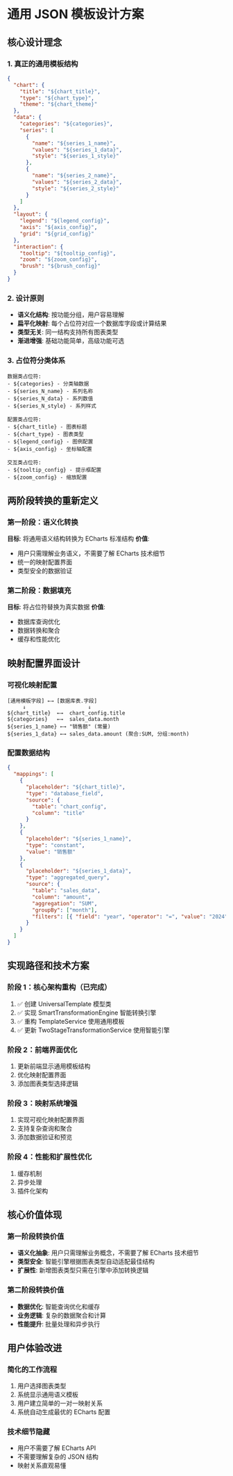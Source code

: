 # 通用 JSON 模板设计方案

## 核心设计理念

### 1. 真正的通用模板结构

```json
{
  "chart": {
    "title": "${chart_title}",
    "type": "${chart_type}",
    "theme": "${chart_theme}"
  },
  "data": {
    "categories": "${categories}",
    "series": [
      {
        "name": "${series_1_name}",
        "values": "${series_1_data}",
        "style": "${series_1_style}"
      },
      {
        "name": "${series_2_name}",
        "values": "${series_2_data}",
        "style": "${series_2_style}"
      }
    ]
  },
  "layout": {
    "legend": "${legend_config}",
    "axis": "${axis_config}",
    "grid": "${grid_config}"
  },
  "interaction": {
    "tooltip": "${tooltip_config}",
    "zoom": "${zoom_config}",
    "brush": "${brush_config}"
  }
}
```

### 2. 设计原则

- **语义化结构**: 按功能分组，用户容易理解
- **扁平化映射**: 每个占位符对应一个数据库字段或计算结果
- **类型无关**: 同一结构支持所有图表类型
- **渐进增强**: 基础功能简单，高级功能可选

### 3. 占位符分类体系

```
数据类占位符:
- ${categories} - 分类轴数据
- ${series_N_name} - 系列名称
- ${series_N_data} - 系列数值
- ${series_N_style} - 系列样式

配置类占位符:
- ${chart_title} - 图表标题
- ${chart_type} - 图表类型
- ${legend_config} - 图例配置
- ${axis_config} - 坐标轴配置

交互类占位符:
- ${tooltip_config} - 提示框配置
- ${zoom_config} - 缩放配置
```

## 两阶段转换的重新定义

### 第一阶段：语义化转换

**目标**: 将通用语义结构转换为 ECharts 标准结构
**价值**:

- 用户只需理解业务语义，不需要了解 ECharts 技术细节
- 统一的映射配置界面
- 类型安全的数据验证

### 第二阶段：数据填充

**目标**: 将占位符替换为真实数据
**价值**:

- 数据库查询优化
- 数据转换和聚合
- 缓存和性能优化

## 映射配置界面设计

### 可视化映射配置

```
[通用模板字段] ←→ [数据库表.字段]
     ↓                    ↓
${chart_title}  ←→  chart_config.title
${categories}   ←→  sales_data.month
${series_1_name} ←→ "销售额" (常量)
${series_1_data} ←→ sales_data.amount (聚合:SUM, 分组:month)
```

### 配置数据结构

```json
{
  "mappings": [
    {
      "placeholder": "${chart_title}",
      "type": "database_field",
      "source": {
        "table": "chart_config",
        "column": "title"
      }
    },
    {
      "placeholder": "${series_1_name}",
      "type": "constant",
      "value": "销售额"
    },
    {
      "placeholder": "${series_1_data}",
      "type": "aggregated_query",
      "source": {
        "table": "sales_data",
        "column": "amount",
        "aggregation": "SUM",
        "groupBy": ["month"],
        "filters": [{ "field": "year", "operator": "=", "value": "2024" }]
      }
    }
  ]
}
```

## 实现路径和技术方案

### 阶段 1：核心架构重构（已完成）

1. ✅ 创建 UniversalTemplate 模型类
2. ✅ 实现 SmartTransformationEngine 智能转换引擎
3. ✅ 重构 TemplateService 使用通用模板
4. ✅ 更新 TwoStageTransformationService 使用智能引擎

### 阶段 2：前端界面优化

1. 更新前端显示通用模板结构
2. 优化映射配置界面
3. 添加图表类型选择逻辑

### 阶段 3：映射系统增强

1. 实现可视化映射配置界面
2. 支持复杂查询和聚合
3. 添加数据验证和预览

### 阶段 4：性能和扩展性优化

1. 缓存机制
2. 异步处理
3. 插件化架构

## 核心价值体现

### 第一阶段转换价值

- **语义化抽象**: 用户只需理解业务概念，不需要了解 ECharts 技术细节
- **类型安全**: 智能引擎根据图表类型自动适配最佳结构
- **扩展性**: 新增图表类型只需在引擎中添加转换逻辑

### 第二阶段转换价值

- **数据优化**: 智能查询优化和缓存
- **业务逻辑**: 复杂的数据聚合和计算
- **性能提升**: 批量处理和异步执行

## 用户体验改进

### 简化的工作流程

1. 用户选择图表类型
2. 系统显示通用语义模板
3. 用户建立简单的一对一映射关系
4. 系统自动生成最优的 ECharts 配置

### 技术细节隐藏

- 用户不需要了解 ECharts API
- 不需要理解复杂的 JSON 结构
- 映射关系直观易懂

